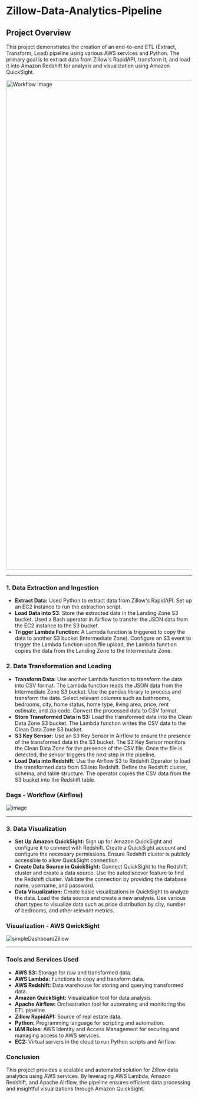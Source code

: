 # Zillow-Data-Analytics-Pipeline

## Project Overview
This project demonstrates the creation of an end-to-end ETL (Extract, Transform, Load) pipeline using various AWS services and Python. The primary goal is to extract data from Zillow's RapidAPI, transform it, and load it into Amazon Redshift for analysis and visualization using Amazon QuickSight.

<img width="1325" alt="Workflow image" src="https://github.com/Harsh-812/Zillow-Data-Analytics-Pipeline/assets/135538639/e1903545-b802-40c6-b112-087bcf206f87">
<hr>

### 1. Data Extraction and Ingestion
- **Extract Data:** Used Python to extract data from Zillow's RapidAPI. Set up an EC2 instance to run the extraction script.
- **Load Data into S3**: Store the extracted data in the Landing Zone S3 bucket. Used a Bash operator in Airflow to transfer the JSON data from the EC2 instance to the S3 bucket.
- **Trigger Lambda Function:** A Lambda function is triggered to copy the data to another S3 bucket (Intermediate Zone). Configure an S3 event to trigger the Lambda function upon file upload, the Lambda function copies the data from the Landing Zone to the Intermediate Zone.

### 2. Data Transformation and Loading
- **Transform Data:** Use another Lambda function to transform the data into CSV format. The Lambda function reads the JSON data from the Intermediate Zone S3 bucket. Use the pandas library to process and transform the data. Select relevant columns such as bathrooms, bedrooms, city, home status, home type, living area, price, rent estimate, and zip code.
Convert the processed data to CSV format.
- **Store Transformed Data in S3:** Load the transformed data into the Clean Data Zone S3 bucket.
The Lambda function writes the CSV data to the Clean Data Zone S3 bucket.
- **S3 Key Sensor:** Use an S3 Key Sensor in Airflow to ensure the presence of the transformed data in the S3 bucket. The S3 Key Sensor monitors the Clean Data Zone for the presence of the CSV file. Once the file is detected, the sensor triggers the next step in the pipeline.
- **Load Data into Redshift:** Use the Airflow S3 to Redshift Operator to load the transformed data from S3 into Redshift. Define the Redshift cluster, schema, and table structure. The operator copies the CSV data from the S3 bucket into the Redshift table.


### Dags - Workflow (Airflow)
![image](https://github.com/Harsh-812/Zillow-Data-Analytics-Pipeline/assets/135538639/d1cf43a1-79a6-4c1f-986a-739cad90f32a)
<hr>

### 3. Data Visualization
- **Set Up Amazon QuickSight:** Sign up for Amazon QuickSight and configure it to connect with Redshift. Create a QuickSight account and configure the necessary permissions. Ensure Redshift cluster is publicly accessible to allow QuickSight connection.
- **Create Data Source in QuickSight:** Connect QuickSight to the Redshift cluster and create a data source. Use the autodiscover feature to find the Redshift cluster.
Validate the connection by providing the database name, username, and password.
- **Data Visualization:** Create basic visualizations in QuickSight to analyze the data. Load the data source and create a new analysis. Use various chart types to visualize data such as price distribution by city, number of bedrooms, and other relevant metrics.


### Visualization - AWS QwickSight
![simpleDashboardZillow](https://github.com/Harsh-812/Zillow-Data-Analytics-Pipeline/assets/135538639/20d12ab2-bff7-41d1-9312-df14bba90138)
<hr>


### Tools and Services Used
- **AWS S3:** Storage for raw and transformed data.
- **AWS Lambda:** Functions to copy and transform data.
- **AWS Redshift:** Data warehouse for storing and querying transformed data.
- **Amazon QuickSight:** Visualization tool for data analysis.
- **Apache Airflow:** Orchestration tool for automating and monitoring the ETL pipeline.
- **Zillow RapidAPI:** Source of real estate data.
- **Python:** Programming language for scripting and automation.
- **IAM Roles:** AWS Identity and Access Management for securing and managing access to AWS services.
- **EC2:** Virtual servers in the cloud to run Python scripts and Airflow.

### Conclusion
This project provides a scalable and automated solution for Zillow data analytics using AWS services. By leveraging AWS Lambda, Amazon Redshift, and Apache Airflow, the pipeline ensures efficient data processing and insightful visualizations through Amazon QuickSight.




